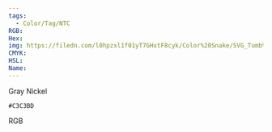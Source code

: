 ```yaml
---
tags:
  - Color/Tag/NTC
RGB:
Hex:
img: https://filedn.com/l0hpzxl1f01yT7GHxtF8cyk/Color%20Snake/SVG_Tumb%20Mass%20No%20Name/C3C3BD.svg
CMYK:
HSL:
Name:
---
```

Gray Nickel
```palette
#C3C3BD
```
RGB
